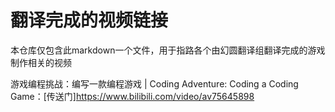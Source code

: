 # 翻译完成的视频链接

本仓库仅包含此markdown一个文件，用于指路各个由幻圆翻译组翻译完成的游戏制作相关的视频



游戏编程挑战：编写一款编程游戏 | Coding Adventure: Coding a Coding Game：[传送门]<https://www.bilibili.com/video/av75645898>



